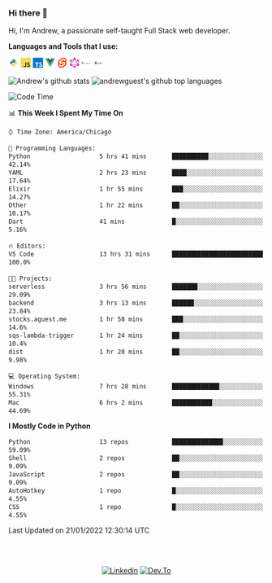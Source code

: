 ### Hi there 👋

Hi, I'm Andrew, a passionate self-taught Full Stack web developer.

**Languages and Tools that I use:**  

<code><img height="20" src="https://raw.githubusercontent.com/github/explore/80688e429a7d4ef2fca1e82350fe8e3517d3494d/topics/python/python.png"></code>
<code><img height="20" src="https://raw.githubusercontent.com/github/explore/80688e429a7d4ef2fca1e82350fe8e3517d3494d/topics/javascript/javascript.png"></code>
<code><img height="20" src="https://raw.githubusercontent.com/github/explore/80688e429a7d4ef2fca1e82350fe8e3517d3494d/topics/typescript/typescript.png"></code>
<code><img height="20" src="https://raw.githubusercontent.com/github/explore/80688e429a7d4ef2fca1e82350fe8e3517d3494d/topics/vue/vue.png"></code>
<code><img height="20" src="https://raw.githubusercontent.com/github/explore/42198dc9113595ddd22cc12771bb719c8cf08b67/topics/svelte/svelte.png"></code>
<code><img height="20" src="https://raw.githubusercontent.com/github/explore/5c058a388828bb5fde0bcafd4bc867b5bb3f26f3/topics/graphql/graphql.png"></code>
<code><img height="20" src="https://raw.githubusercontent.com/github/explore/80688e429a7d4ef2fca1e82350fe8e3517d3494d/topics/mongodb/mongodb.png"></code>
<code><img height="20" src="https://raw.githubusercontent.com/github/explore/d106aa3f6fa091ab80ab5c8cf0d931baff3caaea/topics/elixir/elixir.png"></code>

![Andrew's github stats](https://github-readme-stats.vercel.app/api?username=andrewguest&show_icons=true&theme=vue-dark&count_private=true)
<img height="180em" src="https://github-readme-stats.vercel.app/api/top-langs/?username=andrewguest&theme=vue-dark&layout=compact" alt="andrewguest's github top languages" />

<!--START_SECTION:waka-->
![Code Time](http://img.shields.io/badge/Code%20Time-930%20hrs%204%20mins-blue)

📊 **This Week I Spent My Time On** 

```text
⌚︎ Time Zone: America/Chicago

💬 Programming Languages: 
Python                   5 hrs 41 mins       ██████████░░░░░░░░░░░░░░░   42.14% 
YAML                     2 hrs 23 mins       ████░░░░░░░░░░░░░░░░░░░░░   17.64% 
Elixir                   1 hr 55 mins        ███░░░░░░░░░░░░░░░░░░░░░░   14.27% 
Other                    1 hr 22 mins        ██░░░░░░░░░░░░░░░░░░░░░░░   10.17% 
Dart                     41 mins             █░░░░░░░░░░░░░░░░░░░░░░░░   5.16%

🔥 Editors: 
VS Code                  13 hrs 31 mins      █████████████████████████   100.0%

🐱‍💻 Projects: 
serverless               3 hrs 56 mins       ███████░░░░░░░░░░░░░░░░░░   29.09% 
backend                  3 hrs 13 mins       ██████░░░░░░░░░░░░░░░░░░░   23.84% 
stocks.aguest.me         1 hr 58 mins        ███░░░░░░░░░░░░░░░░░░░░░░   14.6% 
sqs-lambda-trigger       1 hr 24 mins        ██░░░░░░░░░░░░░░░░░░░░░░░   10.4% 
dist                     1 hr 20 mins        ██░░░░░░░░░░░░░░░░░░░░░░░   9.98%

💻 Operating System: 
Windows                  7 hrs 28 mins       █████████████░░░░░░░░░░░░   55.31% 
Mac                      6 hrs 2 mins        ███████████░░░░░░░░░░░░░░   44.69%

```

**I Mostly Code in Python** 

```text
Python                   13 repos            ██████████████░░░░░░░░░░░   59.09% 
Shell                    2 repos             ██░░░░░░░░░░░░░░░░░░░░░░░   9.09% 
JavaScript               2 repos             ██░░░░░░░░░░░░░░░░░░░░░░░   9.09% 
AutoHotkey               1 repo              █░░░░░░░░░░░░░░░░░░░░░░░░   4.55% 
CSS                      1 repo              █░░░░░░░░░░░░░░░░░░░░░░░░   4.55%

```



 Last Updated on 21/01/2022 12:30:14 UTC
<!--END_SECTION:waka-->

<br><br>
<p align="center">
   <a href="https://www.linkedin.com/in/andrew-guest-a891759a" target="_blank"><img src="https://img.shields.io/badge/LinkedIn-0077B5?style=for-the-badge&logo=linkedin&logoColor=white" alt="Linkedin"></a>
  <a href="https://dev.to/aguest" target="_blank"><img src="https://img.shields.io/badge/Dev.to-0A0A0A?style=for-the-badge&logo=dev%2Eto&logoColor=white" alt="Dev.To"></a>
</p>
